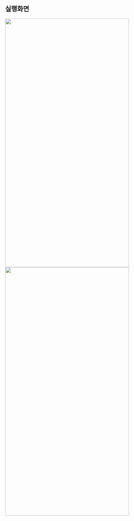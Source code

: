 ## 실행화면

<img src="https://user-images.githubusercontent.com/62470991/184546822-b6c65355-bec3-4554-8bbc-f526b44a213d.png" width="400" height="800"/>

<img src="https://user-images.githubusercontent.com/62470991/184546858-fa2f6dcb-5f22-4041-9c32-92a82bb44017.png" width="400" height="800"/>
